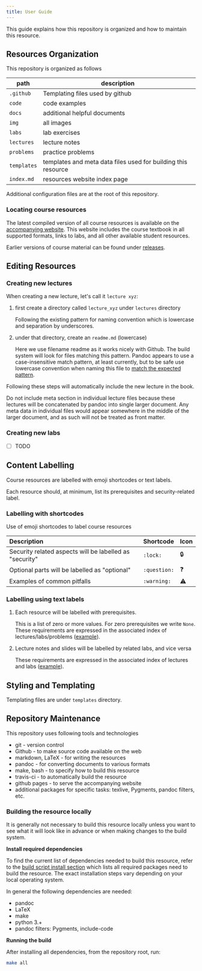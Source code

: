 ```yaml
---
title: User Guide
---
```


This guide explains how this repository is organized and how to maintain this resource.

## Resources Organization 

This repository is organized as follows

| path | description |
--- | ---
| `.github` | Templating files used by github |
| `code` | code examples |
| `docs` | additional helpful documents |
| `img` | all images |
| `labs` | lab exercises |
| `lectures` | lecture notes |
| `problems` | practice problems |
| `templates` | templates and meta data files used for building this resource |
| `index.md` | resources website index page |

Additional configuration files are at the root of this repository.

### Locating course resources

<!-- Where to find the code for the lecture notes / labs / etc. -->

The latest compiled version of all course resources is available on the [accompanying website](https://csci-1301.github.io/). This website includes the course textbook in
all supported formats, links to labs, and all other available student resources.

<!-- still working on this -- website will include all that stuff -->

Earlier versions of course material can be found under [releases](https://github.com/csci-1301/csci-1301.github.io/releases).

<!-- add details about mirror websites, achives, galileo, etc. -->

## Editing Resources

### Creating new lectures

When creating a new lecture, let's call it `lecture xyz`:

1. first create a directory called `lecture_xyz` under `lectures` directory

    Following the existing pattern for naming convention which is lowercase and
    separation by underscores.

2. under that directory, create an `readme.md` (lowercase)

    Here we use filename readme as it works nicely with Github. The build system will look for files matching this pattern. Pandoc appears to use a case-insensitive match pattern, at least currently, but to be safe use lowercase convention when naming this file to [match the expected pattern](https://github.com/csci-1301/csci-1301.github.io/blob/d0cca5dfab111ed9148256992b63fbed9c05b880/Makefile#L14).

Following these steps will automatically include the new lecture in the book. 

Do not include meta section in individual lecture files because these lectures will be concatenated by pandoc into single larger document. Any meta data in individual files would appear somewhere in the middle of the larger document, and as such will not be treated as front matter.

### Creating new labs

- [ ] TODO

## Content Labelling

Course resources are labelled with emoji shortcodes or text labels.

Each resource should, at minimum, list its prerequisites and security-related label.

### Labelling with shortcodes

Use of emoji shortcodes to label course resources

| Description | Shortcode | Icon |
| :--- | --- | --- |
| Security related aspects will be labelled as "security" | `:lock:` | :lock: |
| Optional parts will be labelled as "optional" | `:question:` | ❓ |
| Examples of common pitfalls | `:warning:` | ⚠️ |

### Labelling using text labels

1. Each resource will be labelled with prerequisites. 

    This is a list of zero or more values. For zero prerequisites we write `None`. These requirements are expressed in the associated index of lectures/labs/problems ([example](https://github.com/csci-1301/csci-1301.github.io/tree/main/lectures)).

2. Lecture notes and slides will be labelled by related labs, and vice versa

    These requirements are expressed in the associated index of lectures and labs ([example](https://github.com/csci-1301/csci-1301.github.io/tree/main/lectures)).


## Styling and Templating

Templating files are under `templates` directory.

<!-- add more details... -->

## Repository Maintenance

This repository uses following tools and technologies

- git - version control
- Github - to make source code available on the web
- markdown, LaTeX - for writing the resources
- pandoc - for converting documents to various formats
- make, bash - to specify how to build this resource
- travis-ci - to automatically build the resource
- github pages - to serve the accompanying website
- additional packages for specific tasks: texlive, Pygments, pandoc filters, etc.

### Building the resource locally

It is generally not necessary to build this resource locally unless you want to see
what it will look like in advance or when making changes to the build system.

**Install required dependencies**

To find the current list of dependencies needed to build this resource, refer to the [build script install section](https://github.com/csci-1301/csci-1301.github.io/blob/main/.travis.yml) which lists all required packages need to build the resource. The exact installation steps vary depending on your local operating system.

In general the following dependencies are needed:

- pandoc
- LaTeX
- make
- python 3.+
- pandoc filters: Pygments, include-code

**Running the build**

After installing all dependencies, from the repository root, run:

```bash
make all
```
